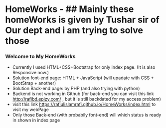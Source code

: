 # HomeWorks - ## Mainly these homeWorks is given by Tushar sir of Our dept and i am trying to solve those
### Welcome to My HomeWorks
*  Currently I used HTML+CSS+Bootstrap for only index page. (It is also Responsive now.)
*  Solution font-end page: HTML + JavaScript (will upadate with CSS + BootStrap + another)
*  Solution Back-end page: by PHP (and also trying with python)
*  Backend is not working in Github (for back-end you can visit this link http://rafibd.epizy.com/ , but it is still backdated for my access problem)
*  visit this link https://rafiulislamrafi.github.io/HomeWorks/index.html to visit my webPage
*  Only those Back-end (with probabily font-end) will which status is ready in shown in index page
